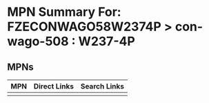 



# MPN Summary For: FZECONWAGO58W2374P > con-wago-508 : W237-4P

## MPNs
  

|MPN|Direct Links|Search Links|
| :--- | :--- | :--- |
||||
